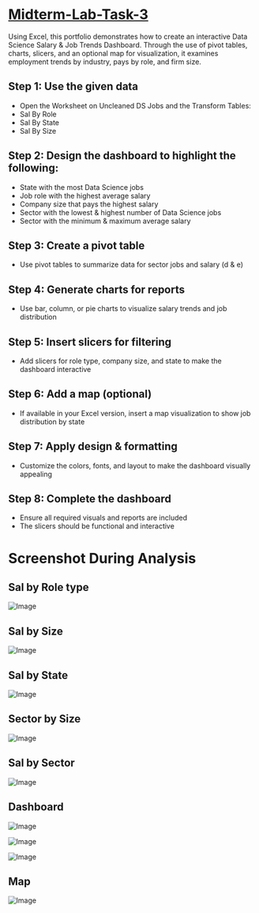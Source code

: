 # [Midterm-Lab-Task-3](https://github.com/user-attachments/files/19506177/Midterm.Lab.Task.3.xlsx)
Using Excel, this portfolio demonstrates how to create an interactive Data Science Salary & Job Trends Dashboard. Through the use of pivot tables, charts, slicers, and an optional map for visualization, it examines employment trends by industry, pays by role, and firm size.

## Step 1: Use the given data
* Open the Worksheet on Uncleaned DS Jobs and the Transform Tables:
* Sal By Role
* Sal By State
* Sal By Size

## Step 2: Design the dashboard to highlight the following:
* State with the most Data Science jobs
* Job role with the highest average salary
* Company size that pays the highest salary
* Sector with the lowest & highest number of Data Science jobs
* Sector with the minimum & maximum average salary

## Step 3: Create a pivot table
* Use pivot tables to summarize data for sector jobs and salary (d & e)

## Step 4: Generate charts for reports
* Use bar, column, or pie charts to visualize salary trends and job distribution

## Step 5: Insert slicers for filtering
* Add slicers for role type, company size, and state to make the dashboard interactive

## Step 6: Add a map (optional)
* If available in your Excel version, insert a map visualization to show job distribution by state

## Step 7: Apply design & formatting
* Customize the colors, fonts, and layout to make the dashboard visually appealing

## Step 8: Complete the dashboard
* Ensure all required visuals and reports are included
* The slicers should be functional and interactive

# Screenshot During Analysis 
## Sal by Role type 
![Image](https://github.com/user-attachments/assets/e3b27d2e-6516-435d-b56e-9d8b3b328461)
## Sal by Size 
![Image](https://github.com/user-attachments/assets/1676ac10-9426-42a1-881e-00b67943006e)

## Sal by State
![Image](https://github.com/user-attachments/assets/0d25324c-90d7-48c4-b8e6-9a7534193f1e)
## Sector by Size
![Image](https://github.com/user-attachments/assets/36dddd05-c35e-4701-a381-2164b962151e)

## Sal by Sector
![Image](https://github.com/user-attachments/assets/37fa4ab8-fd53-4790-90cd-e9daaa058bbc)

## Dashboard
![Image](https://github.com/user-attachments/assets/8da62168-4050-427f-a114-2d94d5f3feb5)

![Image](https://github.com/user-attachments/assets/97d289e3-d02f-482b-a039-4f6de129b27c)

![Image](https://github.com/user-attachments/assets/abcb25aa-b54f-4f1b-9cd8-73205bf842b1)

## Map 
![Image](https://github.com/user-attachments/assets/410b2ac2-3b04-40dc-9cc0-2898b95407c1)


